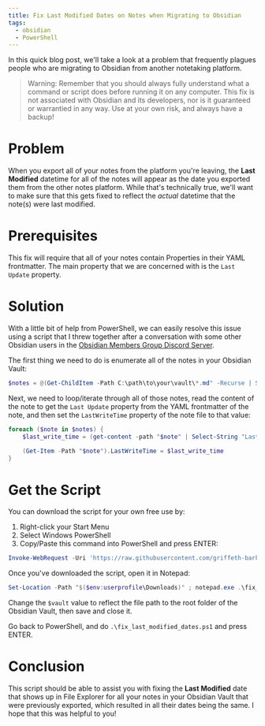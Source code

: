 ```yaml
---
title: Fix Last Modified Dates on Notes when Migrating to Obsidian
tags:
  - obsidian
  - PowerShell
---
```

In this quick blog post, we'll take a look at a problem that frequently plagues people who are migrating to Obsidian from another notetaking platform.

> Warning: Remember that you should always fully understand what a command or script does before running it on any computer. This fix is not associated with Obsidian and its developers, nor is it guaranteed or warrantied in any way. Use at your own risk, and always have a backup!
# Problem
When you export all of your notes from the platform you're leaving, the **Last Modified** datetime for all of the notes will appear as the date you exported them from the other notes platform. While that's technically true, we'll want to make sure that this gets fixed to reflect the *actual* datetime that the note(s) were last modified.

# Prerequisites
This fix will require that all of your notes contain Properties in their YAML frontmatter. The main property that we are concerned with is the `Last Update` property.

# Solution
With a little bit of help from PowerShell, we can easily resolve this issue using a script that I threw together after a conversation with some other Obsidian users in the [Obsidian Members Group Discord Server](https://discord.gg/obsidianmd). 

The first thing we need to do is enumerate all of the notes in your Obsidian Vault:

```PowerShell
$notes = @(Get-ChildItem -Path C:\path\to\your\vault\*.md" -Recurse | Select-Object -ExpandProperty FullName)
```

Next, we need to loop/iterate through all of those notes, read the content of the note to get the `Last Update` property from the YAML frontmatter of the note, and then set the `LastWriteTime` property of the note file to that value:
```PowerShell
foreach ($note in $notes) {
    $last_write_time = (get-content -path "$note" | Select-String "Last Update" -SimpleMatch | Out-String).split(" ")[2]

    (Get-Item -Path "$note").LastWriteTime = $last_write_time
}
```

# Get the Script
You can download the script for your own free use by:
1. Right-click your Start Menu
2. Select Windows PowerShell
3. Copy/Paste this command into PowerShell and press ENTER:

```PowerShell
Invoke-WebRequest -Uri 'https://raw.githubusercontent.com/griffeth-barker/public/main/obsidian/fix_last_modified_dates.ps1' -OutFile "$($env:userprofile\Downloads\fix_last_modified_dates.ps1)"
```

Once you've downloaded the script, open it in Notepad:

```PowerShell
Set-Location -Path "$($env:userprofile\Downloads)" ; notepad.exe .\fix_last_modified_dates.ps1
```

Change the `$vault` value to reflect the file path to the root folder of the Obsidian Vault, then save and close it.

Go back to PowerShell, and do `.\fix_last_modified_dates.ps1` and press ENTER.

# Conclusion
This script should be able to assist you with fixing the **Last Modified** date that shows up in File Explorer for all your notes in your Obsidian Vault that were previously exported, which resulted in all their dates being the same. I hope that this was helpful to you!
